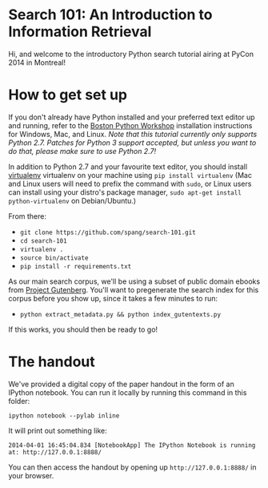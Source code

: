 Search 101: An Introduction to Information Retrieval
====================================================

Hi, and welcome to the introductory Python search tutorial airing at PyCon 2014
in Montreal!

# How to get set up

If you don't already have Python installed and your preferred text editor
up and running, refer to the [Boston Python
Workshop](https://openhatch.org/wiki/Boston_Python_Workshop_6/Friday)
installation instructions for Windows, Mac, and Linux. *Note that this
tutorial currently only supports Python 2.7. Patches for Python 3 support
accepted, but unless you want to do that, please make sure to use Python
2.7!*

In addition to Python 2.7 and your favourite text editor, you should install
[virtualenv](http://www.virtualenv.org/) virtualenv on your machine using `pip
install virtualenv` (Mac and Linux users will need to prefix the command with
`sudo`, or Linux users can install using your distro's package manager, `sudo
apt-get install python-virtualenv` on Debian/Ubuntu.)

From there:

* `git clone https://github.com/spang/search-101.git`
* `cd search-101`
* `virtualenv .`
* `source bin/activate`
* `pip install -r requirements.txt`

As our main search corpus, we'll be using a subset of public domain ebooks
from [Project Gutenberg](http://www.gutenberg.org/). You'll want to
pregenerate the search index for this corpus before you show up, since it
takes a few minutes to run:

* `python extract_metadata.py && python index_gutentexts.py`

If this works, you should then be ready to go!

# The handout

We've provided a digital copy of the paper handout in the form of an IPython
notebook. You can run it locally by running this command in this folder:

    ipython notebook --pylab inline

It will print out something like:

    2014-04-01 16:45:04.834 [NotebookApp] The IPython Notebook is running at: http://127.0.0.1:8888/

You can then access the handout by opening up `http://127.0.0.1:8888/` in
your browser.
